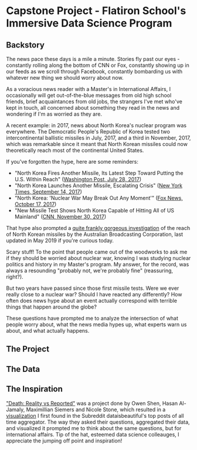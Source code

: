 # Capstone Project - Flatiron School's Immersive Data Science Program


## Backstory
The news pace these days is a mile a minute. Stories fly past our eyes - constantly rolling along the bottom of CNN or Fox, constantly showing up in our feeds as we scroll through Facebook, constantly bombarding us with whatever new thing we should worry about now.

As a voracious news reader with a Master's in International Affairs, I occasionally will get out-of-the-blue messages from old high school friends, brief acquaintances from old jobs, the strangers I've met who've kept in touch, all concerned about something they read in the news and wondering if I'm as worried as they are. 

A recent example: in 2017, news about North Korea's nuclear program was everywhere. The Democratic People's Republic of Korea tested two intercontinental ballistic missiles in July, 2017, and a third in November, 2017, which was remarkable since it meant that North Korean missiles could now theoretically reach most of the continental United States. 

If you've forgotten the hype, here are some reminders: 

- "North Korea Fires Another Missile, Its Latest Step Toward Putting the U.S. Within Reach" ([Washington Post, July 28, 2017](https://www.washingtonpost.com/world/asia_pacific/north-korea-fires-another-missile-its-latest-step-toward-putting-the-us-within-reach/2017/07/28/7fc4437a-71fd-11e7-8c17-533c52b2f014_story.html)) 
- "North Korea Launches Another Missile, Escalating Crisis" ([New York Times, September 14, 2017](https://www.nytimes.com/2017/09/14/world/asia/north-korea-missile.html))
- "North Korea: 'Nuclear War May Break Out Any Moment'" ([Fox News, October 17, 2017](https://www.foxnews.com/world/north-korea-nuclear-war-may-break-out-any-moment))
- "New Missile Test Shows North Korea Capable of Hitting All of US Mainland" ([CNN, November 30, 2017](https://www.cnn.com/2017/11/28/politics/north-korea-missile-launch/index.html))

That hype also prompted a [quite frankly gorgeous investigation](https://www.abc.net.au/news/2017-10-16/north-korea-missile-range-map/8880894) of the reach of North Korean missiles by the Australian Broadcasting Corporation, last updated in May 2019 if you're curious today.

Scary stuff! To the point that people came out of the woodworks to ask me if they should be worried about nuclear war, knowing I was studying nuclear politics and history in my Master's program. My answer, for the record, was always a resounding "probably not, we're probably fine" (reassuring, right?).

But two years have passed since those first missile tests. Were we ever really close to a nuclear war? Should I have reacted any differently? How often does news hype about an event actually correspond with terrible things that happen around the globe?

These questions have prompted me to analyze the intersection of what people worry about, what the news media hypes up, what experts warn us about, and what actually happens.

## The Project


## The Data


## The Inspiration

["Death: Reality vs Reported"](https://owenshen24.github.io/charting-death/) was a project done by Owen Shen, Hasan Al-Jamaly, Maximillian Siemers and Nicole Stone, which resulted in a [visualization](https://www.reddit.com/r/dataisbeautiful/comments/8cwcbu/cause_of_death_reality_vs_google_vs_media_oc/) I first found in the Subreddit dataisbeautiful's top posts of all time aggregator. The way they asked their questions, aggregated their data, and visualized it prompted me to think about the same questions, but for international affairs. Tip of the hat, esteemed data science colleauges, I appreciate the jumping off point and inspiration!